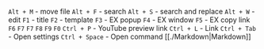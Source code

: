 `Alt + M` - move file 
`Alt + F` - search
`Alt + S` - search and replace 
`Alt + W` - edit
`F1` - title
`F2` - template
`F3` - EX popup
`F4` - EX window
`F5` - EX copy link
`F6`
`F7`
`F7`
`F8`
`F9`
`F0`
`Ctrl + P` - YouTube preview link
`Ctrl + L` - Link
`Ctrl + Tab` - Open settings
`Ctrl + Space` - Open command
[[./Markdown|Markdown]]
